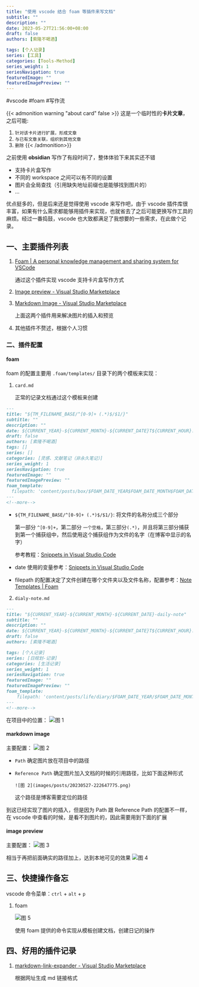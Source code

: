 ```yaml
---
title: "使用 vscode 结合 foam 等插件来写文档"
subtitle: ""
description: ""
date: 2023-05-27T21:56:00+08:00
draft: false
authors: [索隆不喝酒]

tags: [个人记录]
series: [工具]
categories: [Tools-Method]
series_weight: 1
seriesNavigation: true
featuredImage: ""
featuredImagePreview: ""
---
```

<!--more-->
#vscode #foam #写作流

{{< admonition warning "about card" false >}}
这是一个临时性的**卡片文章**，之后可能:
1. `针对该卡片进行扩展，形成文章`
2. `与已有文章关联，组织到其他文章`
3. `删除`
{{< /admonition>}}

之前使用 **obsidian** 写作了有段时间了，整体体验下来其实还不错

- 支持卡片盒写作
- 不同的 workspace 之间可以有不同的设置
- 图片会全局查找（引用缺失地址前缀也是能够找到图片的）
- ...

优点挺多的，但是后来还是觉得使用 vscode 来写作吧，由于 vscode 插件库很丰富，如果有什么需求都能够用插件来实现，也就省去了之后可能更换写作工具的麻烦。经过一番捣鼓，vscode 也大致都满足了我想要的一些需求，在此做个记录。

## 一、主要插件列表

1. [Foam | A personal knowledge management and sharing system for VSCode](https://foambubble.github.io/foam/)

    通过这个插件实现 vscode 支持卡片盒写作方式

2. [Image preview - Visual Studio Marketplace](https://marketplace.visualstudio.com/items?itemName=kisstkondoros.vscode-gutter-preview)
3. [Markdown Image - Visual Studio Marketplace](https://marketplace.visualstudio.com/items?itemName=hancel.markdown-image)

    上面这两个插件用来解决图片的插入和预览

4. 其他插件不赘述，根据个人习惯

### 二、插件配置

#### foam

foam 的配置主要用 `.foam/templates/` 目录下的两个模板来实现：

1. `card.md`

    正常的记录文档通过这个模板来创建

```md {hl_lines=[2,5,"15-16"]}
---
title: "${TM_FILENAME_BASE/^[0-9]+ (.*)$/$1/}"
subtitle: ""
description: ""
date: ${CURRENT_YEAR}-${CURRENT_MONTH}-${CURRENT_DATE}T${CURRENT_HOUR}:${CURRENT_MINUTE}:00+08:00
draft: false
authors: [索隆不喝酒]
tags: []
series: []
categories: [灵感、文献笔记（非永久笔记）]
series_weight: 1
seriesNavigation: true
featuredImage: ""
featuredImagePreview: ""
foam_template:
  filepath: 'content/posts/box/$FOAM_DATE_YEAR$FOAM_DATE_MONTH$FOAM_DATE_DATE$FOAM_DATE_HOUR $FOAM_TITLE.md'
---
<!--more-->
```

- `${TM_FILENAME_BASE/^[0-9]+ (.*)$/$1/}`: 将文件的名称分成三个部分
  
    第一部分 `^[0-9]+`，第二部分 `一个空格`，第三部分`(.*)`，并且将第三部分捕获到第一个捕获组中，然后使用这个捕获组作为文件的名字（在博客中显示的名字）

    参考教程：[Snippets in Visual Studio Code](https://code.visualstudio.com/docs/editor/userdefinedsnippets#_variable-transforms)

- date 使用的变量参考：[Snippets in Visual Studio Code](https://code.visualstudio.com/docs/editor/userdefinedsnippets#_variables)
- filepath 的配置决定了文件创建在哪个文件夹以及文件名称，配置参考：[Note Templates | Foam](https://foambubble.github.io/foam/user/features/note-templates#example-of-relative-filepath)

2. `dialy-note.md`

```md
---
title: "${CURRENT_YEAR}-${CURRENT_MONTH}-${CURRENT_DATE}-daily-note"
subtitle: ""
description: ""
date: ${CURRENT_YEAR}-${CURRENT_MONTH}-${CURRENT_DATE}T${CURRENT_HOUR}:${CURRENT_MINUTE}:00+08:00
draft: false
authors: [索隆不喝酒]

tags: [个人记录]
series: [日规划-记录]
categories: [生活记录]
series_weight: 1
seriesNavigation: true
featuredImage: ""
featuredImagePreview: ""
foam_template:
    filepath: 'content/posts/life/diary/$FOAM_DATE_YEAR/$FOAM_DATE_MONTH/$FOAM_DATE_YEAR-$FOAM_DATE_MONTH-$FOAM_DATE_DATE-daily-note.md'
---
<!--more-->
```

在项目中的位置：
![图 1](images/posts/20230527-222259604.png)  

#### markdown image

主要配置：
![图 2](images/posts/20230527-222647775.png)  

- `Path` 确定图片放在项目中的路径
- `Reference Path` 确定图片加入文档的时候的引用路径，比如下面这种形式

    ```text
    ![图 2](images/posts/20230527-222647775.png)  
    ```

    这个路径是博客需要定位的路径

到这已经实现了图片的插入，但是因为 Path 跟 Reference Path 的配置不一样，在 vscode 中查看的时候，是看不到图片的，因此需要用到下面的扩展

#### image preview

主要配置：
![图 3](images/posts/20230527-223105626.png)  

相当于再把前面确实的路径加上，达到本地可见的效果
![图 4](images/posts/20230527-223329360.png)  


## 三、快捷操作备忘

vscode 命令菜单：`ctrl` + `alt` + `p`

1. foam

    ![图 5](images/posts/20230527-223538586.png)  

    使用 foam 提供的命令实现从模板创建文档，创建日记的操作

## 四、好用的插件记录

1. [markdown-link-expander - Visual Studio Marketplace](https://marketplace.visualstudio.com/items?itemName=skn0tt.markdown-link-expander)

    根据网址生成 md 链接格式
